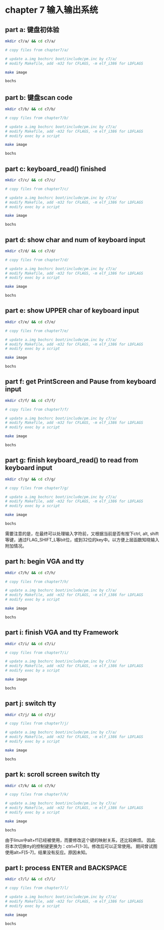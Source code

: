# chapter 7 输入输出系统

## part a: 键盘初体验

```bash
mkdir c7/a/ && cd c7/a/

# copy files from chapter7/a/

# update a.img bochsrc boot/include/pm.inc by c7/a/
# modify Makefile, add -m32 for CFLAGS, -m elf_i386 for LDFLAGS

make image

bochs

```

## part b: 键盘scan code

```bash
mkdir c7/b/ && cd c7/b/

# copy files from chapter7/b/

# update a.img bochsrc boot/include/pm.inc by c7/a/
# modify Makefile, add -m32 for CFLAGS, -m elf_i386 for LDFLAGS
# modify exec by a script

make image

bochs

```

## part c: keyboard_read() finished

```bash
mkdir c7/c/ && cd c7/c/

# copy files from chapter7/c/

# update a.img bochsrc boot/include/pm.inc by c7/a/
# modify Makefile, add -m32 for CFLAGS, -m elf_i386 for LDFLAGS
# modify exec by a script

make image

bochs

```

## part d: show char and num of keyboard input

```bash
mkdir c7/d/ && cd c7/d/

# copy files from chapter7/d/

# update a.img bochsrc boot/include/pm.inc by c7/a/
# modify Makefile, add -m32 for CFLAGS, -m elf_i386 for LDFLAGS
# modify exec by a script

make image

bochs

```

## part e: show UPPER char of keyboard input

```bash
mkdir c7/e/ && cd c7/e/

# copy files from chapter7/e/

# update a.img bochsrc boot/include/pm.inc by c7/a/
# modify Makefile, add -m32 for CFLAGS, -m elf_i386 for LDFLAGS
# modify exec by a script

make image

bochs

```

## part f: get PrintScreen and Pause from keyboard input

```bash
mkdir c7/f/ && cd c7/f/

# copy files from chapter7/f/

# update a.img bochsrc boot/include/pm.inc by c7/a/
# modify Makefile, add -m32 for CFLAGS, -m elf_i386 for LDFLAGS
# modify exec by a script

make image

bochs

```


## part g: finish keyboard_read() to read from keyboard input

```bash
mkdir c7/g/ && cd c7/g/

# copy files from chapter7/g/

# update a.img bochsrc boot/include/pm.inc by c7/a/
# modify Makefile, add -m32 for CFLAGS, -m elf_i386 for LDFLAGS
# modify exec by a script

make image

bochs

```
需要注意的是，在最终可以处理输入字符前，又根据当前是否有按下ctrl, alt, shift等键，通过FLAG_SHIFT_L等bit位，或到32位的key中。以方便上层函数知晓输入附加情况。



## part h: begin VGA and tty

```bash
mkdir c7/h/ && cd c7/h/

# copy files from chapter7/h/

# update a.img bochsrc boot/include/pm.inc by c7/a/
# modify Makefile, add -m32 for CFLAGS, -m elf_i386 for LDFLAGS
# modify exec by a script

make image

bochs

```


## part i: finish VGA and tty Framework

```bash
mkdir c7/i/ && cd c7/i/

# copy files from chapter7/i/

# update a.img bochsrc boot/include/pm.inc by c7/a/
# modify Makefile, add -m32 for CFLAGS, -m elf_i386 for LDFLAGS
# modify exec by a script

make image

bochs

```



## part j: switch tty 

```bash
mkdir c7/j/ && cd c7/j/

# copy files from chapter7/j/

# update a.img bochsrc boot/include/pm.inc by c7/a/
# modify Makefile, add -m32 for CFLAGS, -m elf_i386 for LDFLAGS
# modify exec by a script

make image

bochs

```



## part k: scroll screen switch tty 

```bash
mkdir c7/k/ && cd c7/k/

# copy files from chapter7/k/

# update a.img bochsrc boot/include/pm.inc by c7/a/
# modify Makefile, add -m32 for CFLAGS, -m elf_i386 for LDFLAGS
# modify exec by a script

make image

bochs

```

由于linux中alt+f1已经被使用，而要修改这个键的映射关系，还比较麻烦。
因此将本次切换tty的控制键更换为：ctrl+F[1-3]。修改后可以正常使用。
期间曾试图使用alt+F[5-7]，结果没有反应。原因未知。


## part l: process ENTER and BACKSPACE

```bash
mkdir c7/l/ && cd c7/l/

# copy files from chapter7/l/

# update a.img bochsrc boot/include/pm.inc by c7/a/
# modify Makefile, add -m32 for CFLAGS, -m elf_i386 for LDFLAGS
# modify exec by a script

make image

bochs

```
